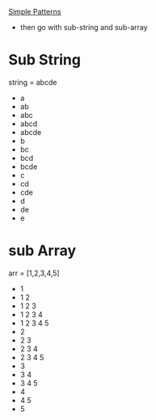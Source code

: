[Simple Patterns](https://oj.masaischool.com/contest/11976/problem/06)

- then go with sub-string and sub-array

# Sub String

string = abcde

- a
- ab
- abc
- abcd
- abcde
- b
- bc
- bcd
- bcde
- c
- cd
- cde
- d
- de
- e

# sub Array

arr = [1,2,3,4,5]

- 1
- 1 2
- 1 2 3
- 1 2 3 4
- 1 2 3 4 5
- 2
- 2 3
- 2 3 4
- 2 3 4 5
- 3
- 3 4
- 3 4 5
- 4
- 4 5
- 5
